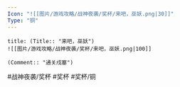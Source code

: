 ```yaml
---
Icon: "![[图片/游戏攻略/战神夜袭/奖杯/来吧，巫妖.png|30]]"
Type: "铜"
---
```

```ad-common-bronze-trophy
title: (Title:: "来吧，巫妖")
![[图片/游戏攻略/战神夜袭/奖杯/来吧，巫妖.png|100]]

(Comment:: "通关戍塞")
```

#战神夜袭/奖杯 #奖杯 #奖杯/铜
